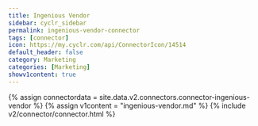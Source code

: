 ```yaml
---
title: Ingenious Vendor
sidebar: cyclr_sidebar
permalink: ingenious-vendor-connector
tags: [connector]
icon: https://my.cyclr.com/api/ConnectorIcon/14514
default_header: false
category: Marketing
categories: [Marketing]
showv1content: true
---
```

{% assign connectordata = site.data.v2.connectors.connector-ingenious-vendor %}
{% assign v1content = "ingenious-vendor.md" %}
{% include v2/connector/connector.html %}	
